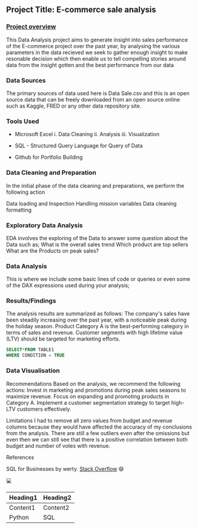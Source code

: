 ## Project Title: E-commerce sale analysis

### [Project overview](Project_Overview)
This Data Analysis project aims to generate insight into sales performance of the E-commerce project over the past year, by analysing the various parameters in the data recieved we seek to gather enough insight to make resonable decision which then enable us to tell compelling stories around data from the insight gotten and the best performance from our data

### Data Sources
The primary sources of data used here is Data Sale.csv and this is an open source data that can be freely downloaded from an open source online such as Kaggle, FRED or any other data repository site.

### Tools Used
- Microsoft Excel
   i. Data Cleaning
  ii. Analysis
iii. Visualization

- SQL - Structured Query Language for Query of Data
- Github for Portfolio Building

### Data Cleaning and Preparation
In the initial phase of the data cleaning and preparations, we perform the following action

Data loading and Inspection
Handling mission variables
Data cleaning formatting

### Exploratory Data Analysis
EDA involves the exploring of the Data to answer some question about the Data such as;
What is the overall sales trend
Which product are top sellers
What are the Products on peak sales?

### Data Analysis
This is where we include some basic lines of code or queries or even some of the DAX expressions used during your analysis;

### Results/Findings

The analysis results are summarized as follows:
The company's sales have been steadily increasing over the past year, with a noticeable peak during the holiday season.
Product Category A is the best-performing category in terms of sales and revenue.
Customer segments with high lifetime value (LTV) should be targeted for marketing efforts.

```SQL
SELECT*FROM TABLE1
WHERE CONDITION = TRUE
```


### Data Visualisation



Recommendations
Based on the analysis, we recommend the following actions:
Invest in marketing and promotions during peak sales seasons to maximize revenue.
Focus on expanding and promoting products in Category A.
Implement a customer segmentation strategy to target high-LTV customers effectively.

Limitations
I had to remove all zero values from budget and revenue columns because they would have affected the accuracy of my conclusions from the analysis. There are still a few outliers even after the omissions but even then we can still see that there is a positive correlation between both budget and number of votes with revenue.

References

SQL for Businesses by werty.
[Stack Overflow](https://stack.com)
😄

💻

|Heading1|Heading2|
|--------|--------|
|Content1|Content2|
|Python|SQL|

